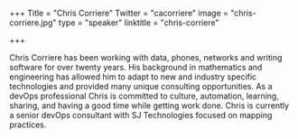 +++
Title = "Chris Corriere"
Twitter = "cacorriere"
image = "chris-corriere.jpg"
type = "speaker"
linktitle = "chris-corriere"

+++

Chris Corriere has been working with data, phones, networks and writing software for over twenty years. His background in mathematics and engineering has allowed him to adapt to new and industry specific technologies and provided many unique consulting opportunities. As a devOps professional Chris is committed to culture, automation, learning, sharing, and having a good time while getting work done. Chris is currently a senior devOps consultant with SJ Technologies focused on mapping practices.


